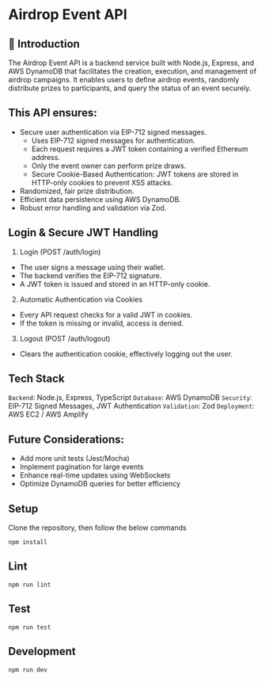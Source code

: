 # Airdrop Event API

## 📌 Introduction
The Airdrop Event API is a backend service built with Node.js, Express, and AWS DynamoDB that facilitates the creation, execution, and management of airdrop campaigns. It enables users to define airdrop events, randomly distribute prizes to participants, and query the status of an event securely.

## This API ensures:
- Secure user authentication via EIP-712 signed messages.
  - Uses EIP-712 signed messages for authentication.
  - Each request requires a JWT token containing a verified Ethereum address.
  - Only the event owner can perform prize draws.
  - Secure Cookie-Based Authentication: JWT tokens are stored in HTTP-only cookies to prevent XSS attacks.
- Randomized, fair prize distribution.
- Efficient data persistence using AWS DynamoDB.
- Robust error handling and validation via Zod.

## Login & Secure JWT Handling
1. Login (POST /auth/login)
  - The user signs a message using their wallet.
  - The backend verifies the EIP-712 signature.
  - A JWT token is issued and stored in an HTTP-only cookie.
2. Automatic Authentication via Cookies
  - Every API request checks for a valid JWT in cookies.
  - If the token is missing or invalid, access is denied.
3. Logout (POST /auth/logout)
  - Clears the authentication cookie, effectively logging out the user.

## Tech Stack
`Backend`: Node.js, Express, TypeScript
`Database`: AWS DynamoDB
`Security`: EIP-712 Signed Messages, JWT Authentication
`Validation`: Zod
`Deployment`: AWS EC2 / AWS Amplify

## Future Considerations:
- Add more unit tests (Jest/Mocha)
- Implement pagination for large events
- Enhance real-time updates using WebSockets
- Optimize DynamoDB queries for better efficiency

## Setup
Clone the repository, then follow the below commands

```
npm install
```

## Lint

```
npm run lint
```

## Test

```
npm run test
```

## Development

```
npm run dev
```
